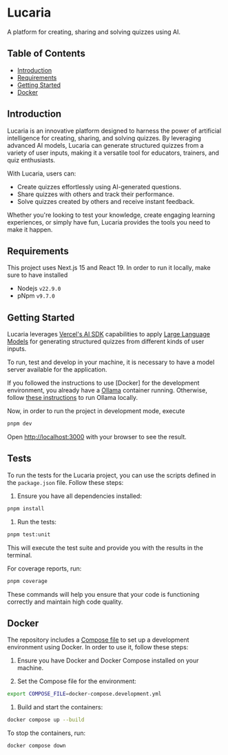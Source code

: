 # Lucaria

A platform for creating, sharing and solving quizzes using AI.

## Table of Contents

- [Introduction](#lucaria)
- [Requirements](#requirements)
- [Getting Started](#getting-started)
- [Docker](#docker)

## Introduction

Lucaria is an innovative platform designed to harness the power of artificial intelligence for creating, sharing, and solving quizzes. By leveraging advanced AI models, Lucaria can generate structured quizzes from a variety of user inputs, making it a versatile tool for educators, trainers, and quiz enthusiasts.

With Lucaria, users can:

- Create quizzes effortlessly using AI-generated questions.
- Share quizzes with others and track their performance.
- Solve quizzes created by others and receive instant feedback.

Whether you're looking to test your knowledge, create engaging learning experiences, or simply have fun, Lucaria provides the tools you need to make it happen.

## Requirements

This project uses Next.js 15 and React 19. In order to run it locally, make sure to have installed

- Nodejs `v22.9.0`
- pNpm `v9.7.0`

## Getting Started

Lucaria leverages [Vercel's AI SDK](https://sdk.vercel.ai/docs/introduction#ai-sdk) capabilities to apply [Large Language Models](https://en.wikipedia.org/wiki/Large_language_model) for generating structured quizzes from different kinds of user inputs.

To run, test and develop in your machine, it is necessary to have a model server available for the application.

If you followed the instructions to use [Docker] for the development environment, you already have a [Ollama](https://ollama.com/) container running. Otherwise, follow [these instructions](https://github.com/ollama/ollama) to run Ollama locally.

Now, in order to run the project in development mode, execute

```bash
pnpm dev
```

Open [http://localhost:3000](http://localhost:3000) with your browser to see the result.

## Tests

To run the tests for the Lucaria project, you can use the scripts defined in the `package.json` file. Follow these steps:

1. Ensure you have all dependencies installed:

```bash
pnpm install
```

1. Run the tests:

```bash
pnpm test:unit
```

This will execute the test suite and provide you with the results in the terminal.

For coverage reports, run:

```bash
pnpm coverage
```

These commands will help you ensure that your code is functioning correctly and maintain high code quality.

## Docker

The repository includes a [Compose file](https://docs.docker.com/compose/) to set up a development environment using Docker. In order to use it, follow these steps:

1. Ensure you have Docker and Docker Compose installed on your machine.

1. Set the Compose file for the environment:

```bash
export COMPOSE_FILE=docker-compose.development.yml
```

1. Build and start the containers:

```bash
docker compose up --build
```

To stop the containers, run:

```bash
docker compose down
```
